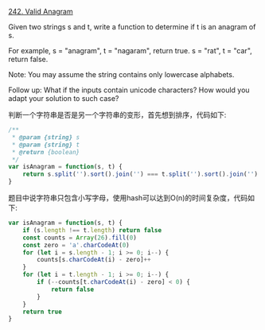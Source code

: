 [242. Valid Anagram](https://leetcode.com/problems/valid-anagram/)

Given two strings s and t, write a function to determine if t is an anagram of s.

For example,
s = "anagram", t = "nagaram", return true.
s = "rat", t = "car", return false.

Note:
You may assume the string contains only lowercase alphabets.

Follow up:
What if the inputs contain unicode characters? How would you adapt your solution to such case?


判断一个字符串是否是另一个字符串的变形，首先想到排序，代码如下:
```js
/**
 * @param {string} s
 * @param {string} t
 * @return {boolean}
 */
var isAnagram = function(s, t) {
    return s.split('').sort().join('') === t.split('').sort().join('')
}
```
题目中说字符串只包含小写字母，使用hash可以达到O(n)的时间复杂度，代码如下:
```js
var isAnagram = function(s, t) {
    if (s.length !== t.length) return false
    const counts = Array(26).fill(0)
    const zero = 'a'.charCodeAt(0)
    for (let i = s.length - 1; i >= 0; i--) {
        counts[s.charCodeAt(i) - zero]++
    }
    for (let i = t.length - 1; i >= 0; i--) {
        if (--counts[t.charCodeAt(i) - zero] < 0) {
            return false
        }
    }
    return true
}
```

